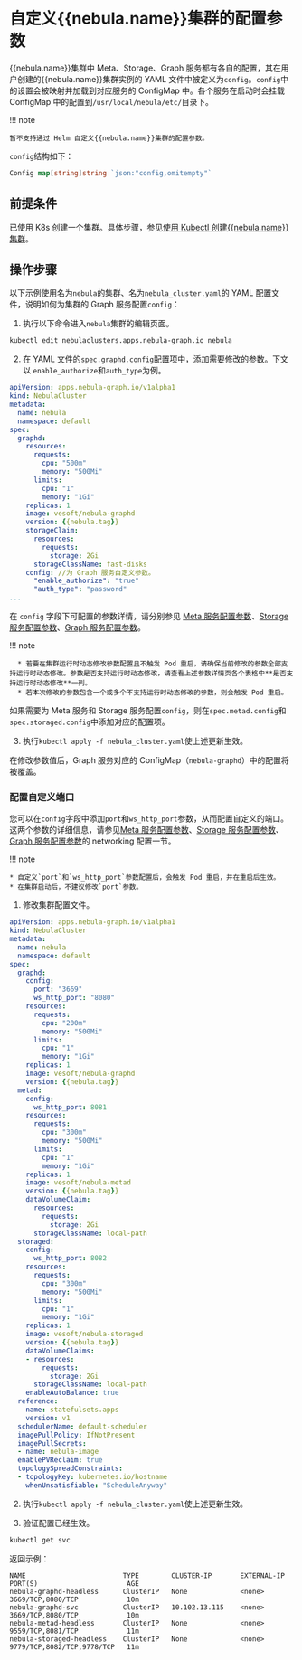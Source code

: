 # 自定义{{nebula.name}}集群的配置参数

{{nebula.name}}集群中 Meta、Storage、Graph 服务都有各自的配置，其在用户创建的{{nebula.name}}集群实例的 YAML 文件中被定义为`config`。`config`中的设置会被映射并加载到对应服务的 ConfigMap 中。各个服务在启动时会挂载 ConfigMap 中的配置到`/usr/local/nebula/etc/`目录下。

!!! note

    暂不支持通过 Helm 自定义{{nebula.name}}集群的配置参数。

`config`结构如下：

```go
Config map[string]string `json:"config,omitempty"`
```

## 前提条件

已使用 K8s 创建一个集群。具体步骤，参见[使用 Kubectl 创建{{nebula.name}}集群](../3.deploy-nebula-graph-cluster/3.1create-cluster-with-kubectl.md)。

## 操作步骤

以下示例使用名为`nebula`的集群、名为`nebula_cluster.yaml`的 YAML 配置文件，说明如何为集群的 Graph 服务配置`config`：

1. 执行以下命令进入`nebula`集群的编辑页面。
   
  ```bash
  kubectl edit nebulaclusters.apps.nebula-graph.io nebula
  ```

2. 在 YAML 文件的`spec.graphd.config`配置项中，添加需要修改的参数。下文以 `enable_authorize`和`auth_type`为例。

  ```yaml
  apiVersion: apps.nebula-graph.io/v1alpha1
  kind: NebulaCluster
  metadata:
    name: nebula
    namespace: default
  spec:
    graphd:
      resources:
        requests:
          cpu: "500m"
          memory: "500Mi"
        limits:
          cpu: "1"
          memory: "1Gi"
      replicas: 1
      image: vesoft/nebula-graphd
      version: {{nebula.tag}}
      storageClaim:
        resources:
          requests:
            storage: 2Gi
        storageClassName: fast-disks
      config: //为 Graph 服务自定义参数。
        "enable_authorize": "true"
        "auth_type": "password"
  ...
  ```
  在 `config` 字段下可配置的参数详情，请分别参见 [Meta 服务配置参数](../../5.configurations-and-logs/1.configurations/2.meta-config.md)、[Storage 服务配置参数](../../5.configurations-and-logs/1.configurations/4.storage-config.md)、[Graph 服务配置参数](../../5.configurations-and-logs/1.configurations/3.graph-config.md)。

  !!! note

      * 若要在集群运行时动态修改参数配置且不触发 Pod 重启，请确保当前修改的参数全部支持运行时动态修改。参数是否支持运行时动态修改，请查看上述参数详情页各个表格中**是否支持运行时动态修改**一列。
      * 若本次修改的参数包含一个或多个不支持运行时动态修改的参数，则会触发 Pod 重启。

  如果需要为 Meta 服务和 Storage 服务配置`config`，则在`spec.metad.config`和`spec.storaged.config`中添加对应的配置项。

3. 执行`kubectl apply -f nebula_cluster.yaml`使上述更新生效。

  在修改参数值后，Graph 服务对应的 ConfigMap（`nebula-graphd`）中的配置将被覆盖。

### 配置自定义端口

您可以在`config`字段中添加`port`和`ws_http_port`参数，从而配置自定义的端口。这两个参数的详细信息，请参见[Meta 服务配置参数](../../5.configurations-and-logs/1.configurations/2.meta-config.md)、[Storage 服务配置参数](../../5.configurations-and-logs/1.configurations/4.storage-config.md)、[Graph 服务配置参数](../../5.configurations-and-logs/1.configurations/3.graph-config.md)的 networking 配置一节。

!!! note

    * 自定义`port`和`ws_http_port`参数配置后，会触发 Pod 重启，并在重启后生效。 
    * 在集群启动后，不建议修改`port`参数。

1. 修改集群配置文件。

  ```yaml
  apiVersion: apps.nebula-graph.io/v1alpha1
  kind: NebulaCluster
  metadata:
    name: nebula
    namespace: default
  spec:
    graphd:
      config:
        port: "3669"
        ws_http_port: "8080"
      resources:
        requests:
          cpu: "200m"
          memory: "500Mi"
        limits:
          cpu: "1"
          memory: "1Gi"
      replicas: 1
      image: vesoft/nebula-graphd
      version: {{nebula.tag}}
    metad:
      config:
        ws_http_port: 8081
      resources:
        requests:
          cpu: "300m"
          memory: "500Mi"
        limits:
          cpu: "1"
          memory: "1Gi"
      replicas: 1
      image: vesoft/nebula-metad
      version: {{nebula.tag}}
      dataVolumeClaim:
        resources:
          requests:
            storage: 2Gi
        storageClassName: local-path
    storaged:
      config:
        ws_http_port: 8082
      resources:
        requests:
          cpu: "300m"
          memory: "500Mi"
        limits:
          cpu: "1"
          memory: "1Gi"
      replicas: 1
      image: vesoft/nebula-storaged
      version: {{nebula.tag}}
      dataVolumeClaims:
      - resources:
          requests:
            storage: 2Gi
        storageClassName: local-path
      enableAutoBalance: true
    reference:
      name: statefulsets.apps
      version: v1
    schedulerName: default-scheduler
    imagePullPolicy: IfNotPresent
    imagePullSecrets:
    - name: nebula-image
    enablePVReclaim: true
    topologySpreadConstraints:
    - topologyKey: kubernetes.io/hostname
      whenUnsatisfiable: "ScheduleAnyway"
  ```

2. 执行`kubectl apply -f nebula_cluster.yaml`使上述更新生效。

3. 验证配置已经生效。

  ```bash
  kubectl get svc
  ```

  返回示例：
  
  ```
  NAME                        TYPE        CLUSTER-IP       EXTERNAL-IP   PORT(S)                      AGE
  nebula-graphd-headless      ClusterIP   None             <none>        3669/TCP,8080/TCP            10m
  nebula-graphd-svc           ClusterIP   10.102.13.115    <none>        3669/TCP,8080/TCP            10m
  nebula-metad-headless       ClusterIP   None             <none>        9559/TCP,8081/TCP            11m
  nebula-storaged-headless    ClusterIP   None             <none>        9779/TCP,8082/TCP,9778/TCP   11m
  ```